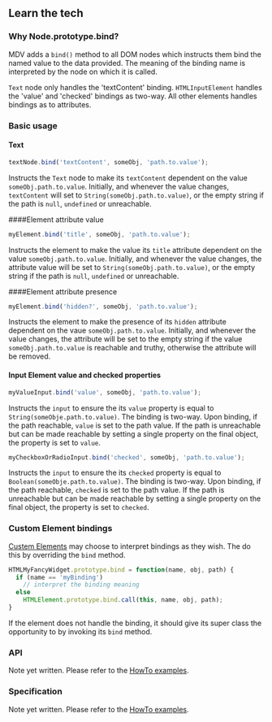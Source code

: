 ## Learn the tech

### Why Node.prototype.bind?

MDV adds a `bind()` method to all DOM nodes which instructs them bind the named value to the data provided. The meaning of the binding name is interpreted by the node on which it is called.

`Text` node only handles the 'textContent' binding. `HTMLInputElement` handles the 'value' and 'checked' bindings as two-way. All other elements handles bindings as to attributes. 
### Basic usage

#### Text

```JavaScript
textNode.bind('textContent', someObj, 'path.to.value');
```

Instructs the `Text` node to make its `textContent` dependent on the value `someObj.path.to.value`. Initially, and whenever the value changes, `textContent` will set to `String(someObj.path.to.value)`, or the empty string if the path is `null`, `undefined` or unreachable.

####Element attribute value

```JavaScript
myElement.bind('title', someObj, 'path.to.value');
```

Instructs the element to make the value its `title` attribute dependent on the value `someObj.path.to.value`. Initially, and whenever the value changes, the attribute value will be set to `String(someObj.path.to.value)`, or the empty string if the path is `null`, `undefined` or unreachable.

####Element attribute presence

```JavaScript
myElement.bind('hidden?', someObj, 'path.to.value');
```

Instructs the element to make the presence of its `hidden` attribute dependent on the vaue `someObj.path.to.value`. Initially, and whenever the value changes, the attribute will be set to the empty string if the value `someObj.path.to.value` is reachable and truthy, otherwise the attribute will be removed.


#### Input Element value and checked properties

```JavaScript
myValueInput.bind('value', someObj, 'path.to.value');
```

Instructs the `input` to ensure the its `value` property is equal to `String(someObje.path.to.value)`. The binding is two-way. Upon binding, if the path reachable, `value` is set to the path value. If the path is unreachable but can be made reachable by setting a single property on the final object, the property is set to `value`.


```JavaScript
myCheckboxOrRadioInput.bind('checked', someObj, 'path.to.value');
```
Instructs the `input` to ensure the its `checked` property is equal to `Boolean(someObje.path.to.value)`. The binding is two-way. Upon binding, if the path reachable, `checked` is set to the path value. If the path is unreachable but can be made reachable by setting a single property on the final object, the property is set to `checked`.

### Custom Element bindings

[Custem Elements](https://dvcs.w3.org/hg/webcomponents/raw-file/tip/spec/custom/index.html) may choose to interpret bindings as they wish. The do this by overriding the `bind` method.

```JavaScript
HTMLMyFancyWidget.prototype.bind = function(name, obj, path) {
  if (name == 'myBinding')
    // interpret the binding meaning
  else
    HTMLElement.prototype.bind.call(this, name, obj, path);
}
```

If the element does not handle the binding, it should give its super class the opportunity to by invoking its `bind` method.


### API

Note yet written. Please refer to the [HowTo examples](https://github.com/polymer-project/mdv/tree/master/examples/how_to).

### Specification

Note yet written. Please refer to the [HowTo examples](https://github.com/polymer-project/mdv/tree/master/examples/how_to).

